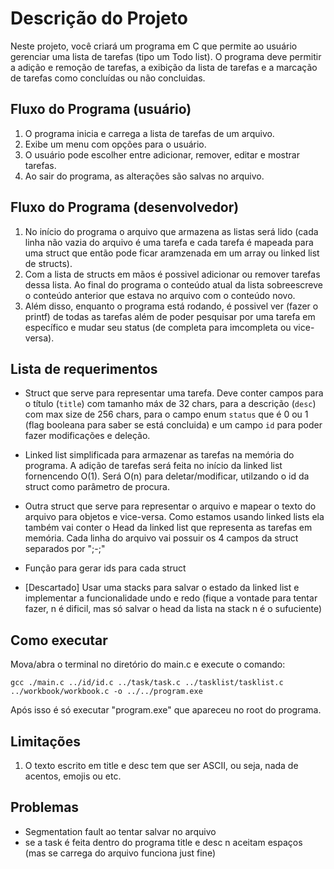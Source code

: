 # Descrição do Projeto

Neste projeto, você criará um programa em C que permite ao usuário gerenciar uma lista de tarefas (tipo um Todo list). O programa deve permitir a adição e remoção de tarefas, a exibição da lista de tarefas e a marcação de tarefas como concluídas ou não concluidas.

## Fluxo do Programa (usuário)

1. O programa inicia e carrega a lista de tarefas de um arquivo.
2. Exibe um menu com opções para o usuário.
3. O usuário pode escolher entre adicionar, remover, editar e mostrar tarefas.
4. Ao sair do programa, as alterações são salvas no arquivo.

## Fluxo do Programa (desenvolvedor)

1. No início do programa o arquivo que armazena as listas será lido (cada linha não vazia do arquivo é uma tarefa e cada tarefa é mapeada para uma struct que então pode ficar aramzenada em um array ou linked list de structs).
2. Com a lista de structs em mãos é possivel adicionar ou remover tarefas dessa lista. Ao final do programa o conteúdo atual da lista sobreescreve o conteúdo anterior que estava no arquivo com o conteúdo novo.
3. Além disso, enquanto o programa está rodando, é possivel ver (fazer o printf) de todas as tarefas além de poder pesquisar por uma tarefa em específico e mudar seu status (de completa para imcompleta ou vice-versa).

## Lista de requerimentos

- Struct que serve para representar uma tarefa. Deve conter campos para o título (`title`) com tamanho máx de 32 chars, para a descrição (`desc`) com max size de 256 chars, para o campo enum `status` que é 0 ou 1 (flag booleana para saber se está concluida) e um campo `id` para poder fazer modificações e deleção.

- Linked list simplificada para armazenar as tarefas na memória do programa. A adição de tarefas será feita no início da linked list fornencendo O(1). Será O(n) para deletar/modificar, utilzando o id da struct como parâmetro de procura.

- Outra struct que serve para representar o arquivo e mapear o texto do arquivo para objetos e vice-versa. Como estamos usando linked lists ela também vai conter o Head da linked list que representa as tarefas em memória. Cada linha do arquivo vai possuir os 4 campos da struct separados por ";-;"

- Função para gerar ids para cada struct

- [Descartado] Usar uma stacks para salvar o estado da linked list e implementar a funcionalidade undo e redo (fique a vontade para tentar fazer, n é dificil, mas só salvar o head da lista na stack n é o sufuciente)

## Como executar

Mova/abra o terminal no diretório do main.c e execute o comando:

`gcc ./main.c ../id/id.c ../task/task.c ../tasklist/tasklist.c ../workbook/workbook.c -o ../../program.exe`

Após isso é só executar "program.exe" que apareceu no root do programa.

## Limitações

1. O texto escrito em title e desc tem que ser ASCII, ou seja, nada de acentos, emojis ou etc.

## Problemas

- Segmentation fault ao tentar salvar no arquivo
- se a task é feita dentro do programa title e desc n aceitam espaços (mas se carrega do arquivo funciona just fine)
